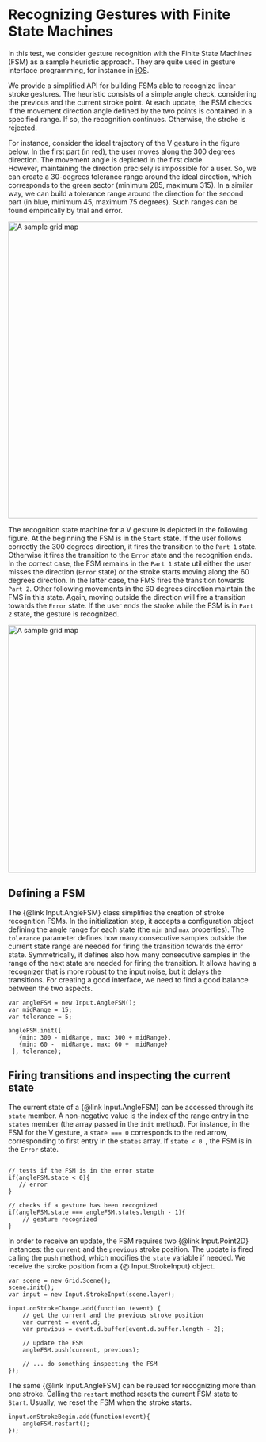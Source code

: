 Recognizing Gestures with Finite State Machines
===

In this test, we consider gesture recognition with the Finite State Machines (FSM) as a sample heuristic approach. 
They are quite used in gesture interface programming, for instance in 
<a href="https://developer.apple.com/documentation/uikit/touches_presses_and_gestures/implementing_a_custom_gesture_recognizer/about_the_gesture_recognizer_state_machine">
iOS</a>. 

We provide a simplified API for building FSMs able to recognize linear stroke gestures. The heuristic consists of a 
simple angle check, considering the previous and the current stroke point. At each update, the FSM
checks if the movement direction angle defined by the two points is contained in a  specified range. 
If so, the recognition continues. Otherwise, the stroke is rejected. 

For instance, consider the ideal trajectory of the V gesture in the figure below. In the first part (in red),
the user moves along the 300 degrees direction. The movement angle is depicted in the first circle.  
However, maintaining the direction precisely is impossible for a user. So, we can create a 30-degrees tolerance range 
around the ideal direction, which corresponds to the green sector (minimum 285, maximum 315). 
In a similar way, we can build a tolerance range around the direction for the second part 
(in blue, minimum 45, maximum 75 degrees). Such ranges can be found empirically by trial and error. 

<img src="./tutorials/img/5-1-angles.png" alt="A sample grid map" style="width: 600px;"/> 

The recognition state machine for a V gesture is depicted in the following figure. At the beginning the FSM is in the 
`Start` state. If the user follows correctly the 300 degrees direction, it fires the transition to the `Part 1` state. 
Otherwise it fires the transition to the `Error` state and the recognition ends.
In the correct case, the FSM remains in the `Part 1` state util either the user misses the direction (`Error` state) or
the stroke starts moving along the 60 degrees direction. In the latter case, the FMS fires the transition towards `Part 2`.
Other following movements in the 60 degrees direction maintain the FMS in this state. Again, moving outside the direction
will fire a transition towards the `Error` state. 
If the user ends the stroke while the FSM is in `Part 2` state, the gesture is recognized.

<img src="./tutorials/img/5-2-angles.png" alt="A sample grid map" style="width: 500px;"/> 

Defining a FSM
---

The {@link Input.AngleFSM} class simplifies the creation of stroke recognition FSMs. 
In the initialization step, it  accepts a configuration object 
defining the angle range for each state (the `min` and `max` properties). 
The `tolerance` parameter defines how many consecutive samples outside the current state range are needed for firing
the transition towards the error state. Symmetrically, it defines also how many consecutive samples in the range of 
the next state are needed for firing the transition. 
It allows having a recognizer that is more robust to the input noise, but it  delays the transitions. 
For creating a good interface, we need to find a good balance between the two aspects. 

````
var angleFSM = new Input.AngleFSM();
var midRange = 15;
var tolerance = 5;

angleFSM.init([
   {min: 300 - midRange, max: 300 + midRange},
   {min: 60 -  midRange, max: 60 +  midRange}
 ], tolerance);
 ````

Firing transitions and inspecting the current state
---

The current state of a {@link Input.AngleFSM} can be accessed through its `state` member. A non-negative value
is the index of the range entry in the `states` member (the array passed in the `init` method). 
For instance, in the FSM for the V gesture, a `state === 0` corresponds to the red arrow, corresponding to first entry 
in the `states` array. If `state < 0 `, the FSM is in the `Error` state.

````

// tests if the FSM is in the error state
if(angleFSM.state < 0){
   // error 
}

// checks if a gesture has been recognized
if(angleFSM.state === angleFSM.states.length - 1){
    // gesture recognized
}

````

In order to receive an update, the FSM requires two {@link Input.Point2D} instances: the `current`  and the `previous` 
stroke position. The update is fired calling the `push` method, which modifies the `state` variable if needed.
We receive the stroke position from a {@ Input.StrokeInput} object. 

````
var scene = new Grid.Scene();
scene.init();
var input = new Input.StrokeInput(scene.layer);

input.onStrokeChange.add(function (event) {
    // get the current and the previous stroke position
    var current = event.d;
    var previous = event.d.buffer[event.d.buffer.length - 2];
    
    // update the FSM
    angleFSM.push(current, previous);
    
    // ... do something inspecting the FSM
});
````

The same {@link Input.AngleFSM} can be reused for recognizing more than one stroke. Calling the `restart` method
resets the current FSM state to `Start`. Usually, we reset the FSM when the stroke starts. 

````
input.onStrokeBegin.add(function(event){
    angleFSM.restart();
});

````




